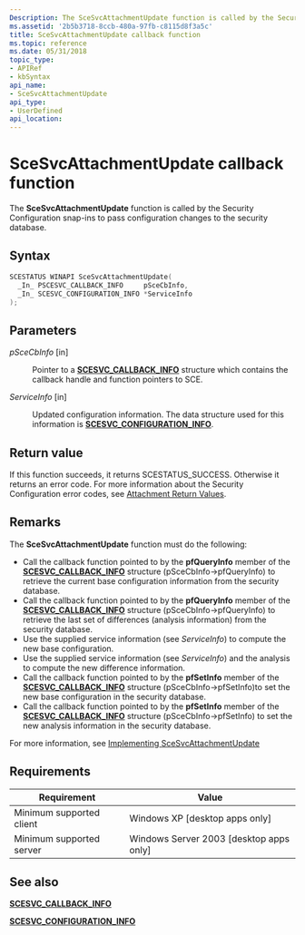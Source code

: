 ```yaml
---
Description: The SceSvcAttachmentUpdate function is called by the Security Configuration snap-ins to pass configuration changes to the security database.
ms.assetid: '2b5b3718-8ccb-480a-97fb-c8115d8f3a5c'
title: SceSvcAttachmentUpdate callback function
ms.topic: reference
ms.date: 05/31/2018
topic_type: 
- APIRef
- kbSyntax
api_name: 
- SceSvcAttachmentUpdate
api_type: 
- UserDefined
api_location: 
---
```


# SceSvcAttachmentUpdate callback function

The **SceSvcAttachmentUpdate** function is called by the Security Configuration snap-ins to pass configuration changes to the security database.

## Syntax


```C++
SCESTATUS WINAPI SceSvcAttachmentUpdate(
  _In_ PSCESVC_CALLBACK_INFO     pSceCbInfo,
  _In_ SCESVC_CONFIGURATION_INFO *ServiceInfo
);
```



## Parameters

<dl> <dt>

*pSceCbInfo* \[in\]
</dt> <dd>

Pointer to a [**SCESVC\_CALLBACK\_INFO**](/windows/win32/api/scesvc/ns-scesvc-scesvc_callback_info) structure which contains the callback handle and function pointers to SCE.

</dd> <dt>

*ServiceInfo* \[in\]
</dt> <dd>

Updated configuration information. The data structure used for this information is [**SCESVC\_CONFIGURATION\_INFO**](/windows/win32/api/scesvc/ns-scesvc-scesvc_configuration_info).

</dd> </dl>

## Return value

If this function succeeds, it returns SCESTATUS\_SUCCESS. Otherwise it returns an error code. For more information about the Security Configuration error codes, see [Attachment Return Values](management-return-values.md).

## Remarks

The **SceSvcAttachmentUpdate** function must do the following:

-   Call the callback function pointed to by the **pfQueryInfo** member of the [**SCESVC\_CALLBACK\_INFO**](/windows/win32/api/scesvc/ns-scesvc-scesvc_callback_info) structure (pSceCbInfo->pfQueryInfo) to retrieve the current base configuration information from the security database.
-   Call the callback function pointed to by the **pfQueryInfo** member of the [**SCESVC\_CALLBACK\_INFO**](/windows/win32/api/scesvc/ns-scesvc-scesvc_callback_info) structure (pSceCbInfo->pfQueryInfo) to retrieve the last set of differences (analysis information) from the security database.
-   Use the supplied service information (see *ServiceInfo*) to compute the new base configuration.
-   Use the supplied service information (see *ServiceInfo*) and the analysis to compute the new difference information.
-   Call the callback function pointed to by the **pfSetInfo** member of the [**SCESVC\_CALLBACK\_INFO**](/windows/win32/api/scesvc/ns-scesvc-scesvc_callback_info) structure (pSceCbInfo->pfSetInfo)to set the new base configuration in the security database.
-   Call the callback function pointed to by the **pfSetInfo** member of the [**SCESVC\_CALLBACK\_INFO**](/windows/win32/api/scesvc/ns-scesvc-scesvc_callback_info) structure (pSceCbInfo->pfSetInfo) to set the new analysis information in the security database.

For more information, see [Implementing SceSvcAttachmentUpdate](implementing-scesvcattachmentupdate.md)

## Requirements



| Requirement | Value |
|-------------------------------------|------------------------------------------------------|
| Minimum supported client<br/> | Windows XP \[desktop apps only\]<br/>          |
| Minimum supported server<br/> | Windows Server 2003 \[desktop apps only\]<br/> |



## See also

<dl> <dt>

[**SCESVC\_CALLBACK\_INFO**](/windows/win32/api/scesvc/ns-scesvc-scesvc_callback_info)
</dt> <dt>

[**SCESVC\_CONFIGURATION\_INFO**](/windows/win32/api/scesvc/ns-scesvc-scesvc_configuration_info)
</dt> </dl>

 

 




